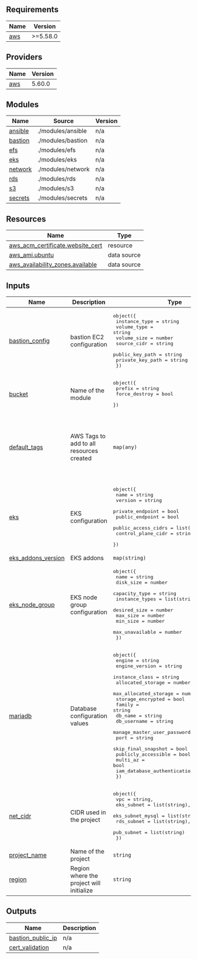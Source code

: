 <!-- BEGIN_TF_DOCS -->
## Requirements

| Name | Version |
|------|---------|
| <a name="requirement_aws"></a> [aws](#requirement\_aws) | >=5.58.0 |

## Providers

| Name | Version |
|------|---------|
| <a name="provider_aws"></a> [aws](#provider\_aws) | 5.60.0 |

## Modules

| Name | Source | Version |
|------|--------|---------|
| <a name="module_ansible"></a> [ansible](#module\_ansible) | ./modules/ansible | n/a |
| <a name="module_bastion"></a> [bastion](#module\_bastion) | ./modules/bastion | n/a |
| <a name="module_efs"></a> [efs](#module\_efs) | ./modules/efs | n/a |
| <a name="module_eks"></a> [eks](#module\_eks) | ./modules/eks | n/a |
| <a name="module_network"></a> [network](#module\_network) | ./modules/network | n/a |
| <a name="module_rds"></a> [rds](#module\_rds) | ./modules/rds | n/a |
| <a name="module_s3"></a> [s3](#module\_s3) | ./modules/s3 | n/a |
| <a name="module_secrets"></a> [secrets](#module\_secrets) | ./modules/secrets | n/a |

## Resources

| Name | Type |
|------|------|
| [aws_acm_certificate.website_cert](https://registry.terraform.io/providers/hashicorp/aws/latest/docs/resources/acm_certificate) | resource |
| [aws_ami.ubuntu](https://registry.terraform.io/providers/hashicorp/aws/latest/docs/data-sources/ami) | data source |
| [aws_availability_zones.available](https://registry.terraform.io/providers/hashicorp/aws/latest/docs/data-sources/availability_zones) | data source |

## Inputs

| Name | Description | Type | Default | Required |
|------|-------------|------|---------|:--------:|
| <a name="input_bastion_config"></a> [bastion\_config](#input\_bastion\_config) | bastion EC2 configuration | <pre>object({<br>    instance_type    = string<br>    volume_type      = string<br>    volume_size      = number<br>    source_cidr      = string<br>    public_key_path  = string<br>    private_key_path = string<br>  })</pre> | n/a | yes |
| <a name="input_bucket"></a> [bucket](#input\_bucket) | Name of the module | <pre>object({<br>    prefix        = string<br>    force_destroy = bool<br>  })</pre> | n/a | yes |
| <a name="input_default_tags"></a> [default\_tags](#input\_default\_tags) | AWS Tags to add to all resources created | `map(any)` | <pre>{<br>  "Application": "EKS",<br>  "Environment": "",<br>  "Name": "",<br>  "Owned by": "",<br>  "Terraform": "true",<br>  "Type": ""<br>}</pre> | no |
| <a name="input_eks"></a> [eks](#input\_eks) | EKS configuration | <pre>object({<br>    name                = string<br>    version             = string<br>    private_endpoint    = bool<br>    public_endpoint     = bool<br>    public_access_cidrs = list(string)<br>    control_plane_cidr  = string<br>  })</pre> | n/a | yes |
| <a name="input_eks_addons_version"></a> [eks\_addons\_version](#input\_eks\_addons\_version) | EKS addons | `map(string)` | n/a | yes |
| <a name="input_eks_node_group"></a> [eks\_node\_group](#input\_eks\_node\_group) | EKS node group configuration | <pre>object({<br>    name            = string<br>    disk_size       = number<br>    capacity_type   = string<br>    instance_types  = list(string)<br>    desired_size    = number<br>    max_size        = number<br>    min_size        = number<br>    max_unavailable = number<br>  })</pre> | n/a | yes |
| <a name="input_mariadb"></a> [mariadb](#input\_mariadb) | Database configuration values | <pre>object({<br>    engine                              = string<br>    engine_version                      = string<br>    instance_class                      = string<br>    allocated_storage                   = number<br>    max_allocated_storage               = number<br>    storage_encrypted                   = bool<br>    family                              = string<br>    db_name                             = string<br>    db_username                         = string<br>    manage_master_user_password         = bool<br>    port                                = string<br>    skip_final_snapshot                 = bool<br>    publicly_accessible                 = bool<br>    multi_az                            = bool<br>    iam_database_authentication_enabled = bool<br>  })</pre> | n/a | yes |
| <a name="input_net_cidr"></a> [net\_cidr](#input\_net\_cidr) | CIDR used in the project | <pre>object({<br>    vpc              = string,<br>    eks_subnet       = list(string),<br>    eks_subnet_mysql = list(string),<br>    rds_subnet       = list(string),<br>    pub_subnet       = list(string)<br>  })</pre> | n/a | yes |
| <a name="input_project_name"></a> [project\_name](#input\_project\_name) | Name of the project | `string` | n/a | yes |
| <a name="input_region"></a> [region](#input\_region) | Region where the project will initialize | `string` | n/a | yes |

## Outputs

| Name | Description |
|------|-------------|
| <a name="output_bastion_public_ip"></a> [bastion\_public\_ip](#output\_bastion\_public\_ip) | n/a |
| <a name="output_cert_validation"></a> [cert\_validation](#output\_cert\_validation) | n/a |
<!-- END_TF_DOCS -->